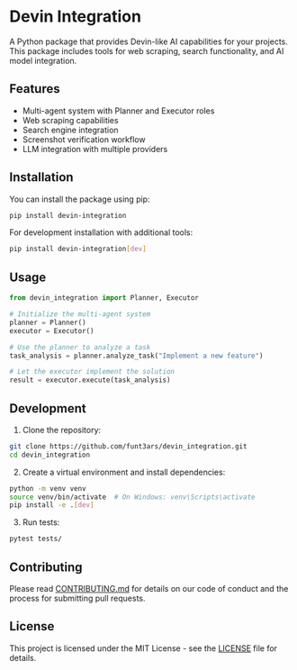 # Devin Integration

A Python package that provides Devin-like AI capabilities for your projects. This package includes tools for web scraping, search functionality, and AI model integration.

## Features

- Multi-agent system with Planner and Executor roles
- Web scraping capabilities
- Search engine integration
- Screenshot verification workflow
- LLM integration with multiple providers

## Installation

You can install the package using pip:

```bash
pip install devin-integration
```

For development installation with additional tools:

```bash
pip install devin-integration[dev]
```

## Usage

```python
from devin_integration import Planner, Executor

# Initialize the multi-agent system
planner = Planner()
executor = Executor()

# Use the planner to analyze a task
task_analysis = planner.analyze_task("Implement a new feature")

# Let the executor implement the solution
result = executor.execute(task_analysis)
```

## Development

1. Clone the repository:

```bash
git clone https://github.com/funt3ars/devin_integration.git
cd devin_integration
```

2. Create a virtual environment and install dependencies:

```bash
python -m venv venv
source venv/bin/activate  # On Windows: venv\Scripts\activate
pip install -e .[dev]
```

3. Run tests:

```bash
pytest tests/
```

## Contributing

Please read [CONTRIBUTING.md](CONTRIBUTING.md) for details on our code of conduct and the process for submitting pull requests.

## License

This project is licensed under the MIT License - see the [LICENSE](LICENSE) file for details.
